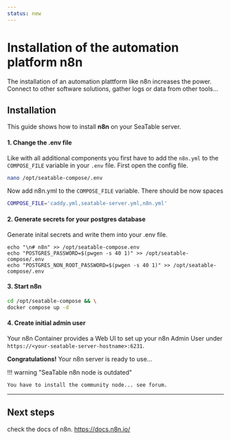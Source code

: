 ```yaml
---
status: new
---
```


# Installation of the automation platform n8n

The installation of an automation plattform like n8n increases the power. Connect to other software solutions, gather logs or data from other tools...

## Installation

This guide shows how to install **n8n** on your SeaTable server.

#### 1. Change the .env file

Like with all additional components you first have to add the `n8n.yml` to the `COMPOSE_FILE` variable in your `.env` file.
First open the config file.

```bash
nano /opt/seatable-compose/.env
```

Now add n8n.yml to the `COMPOSE_FILE` variable. There should be now spaces

```bash
COMPOSE_FILE='caddy.yml,seatable-server.yml,n8n.yml'
```

#### 2. Generate secrets for your postgres database

Generate inital secrets and write them into your .env file.

```
echo "\n# n8n" >> /opt/seatable-compose.env
echo "POSTGRES_PASSWORD=$(pwgen -s 40 1)" >> /opt/seatable-compose/.env
echo "POSTGRES_NON_ROOT_PASSWORD=$(pwgen -s 40 1)" >> /opt/seatable-compose/.env
```

#### 3. Start n8n

```bash
cd /opt/seatable-compose && \
docker compose up -d
```

#### 4. Create initial admin user

Your n8n Container provides a Web UI to set up your n8n Admin User under `https://<your-seatable-server-hostname>:6231`.

**Congratulations!** Your n8n server is ready to use...

!!! warning "SeaTable n8n node is outdated"

    You have to install the community node... see forum.

---

## Next steps

check the docs of n8n. https://docs.n8n.io/
